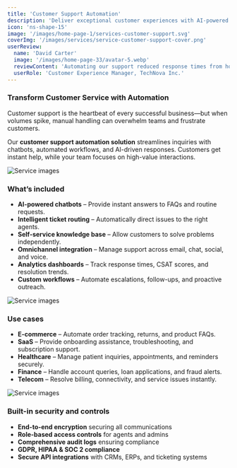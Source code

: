 ```yaml
---
title: 'Customer Support Automation'
description: 'Deliver exceptional customer experiences with AI-powered support automation that reduces response times, lowers costs, and improves satisfaction.'
icon: 'ns-shape-15'
image: '/images/home-page-1/services-customer-support.svg'
coverImg: '/images/services/service-customer-support-cover.png'
userReview:
  name: 'David Carter'
  image: '/images/home-page-33/avatar-5.webp'
  reviewContent: 'Automating our support reduced response times from hours to seconds. Customers are happier, and our support team can finally focus on high-value tasks.'
  userRole: 'Customer Experience Manager, TechNova Inc.'
---
```


### Transform Customer Service with Automation

Customer support is the heartbeat of every successful business—but when volumes spike, manual handling can overwhelm teams and frustrate customers.

Our **customer support automation solution** streamlines inquiries with chatbots, automated workflows, and AI-driven responses. Customers get instant help, while your team focuses on high-value interactions.

![Service images](/images/services/service-details-1.png)

### What’s included

- **AI-powered chatbots** – Provide instant answers to FAQs and routine requests.
- **Intelligent ticket routing** – Automatically direct issues to the right agents.
- **Self-service knowledge base** – Allow customers to solve problems independently.
- **Omnichannel integration** – Manage support across email, chat, social, and voice.
- **Analytics dashboards** – Track response times, CSAT scores, and resolution trends.
- **Custom workflows** – Automate escalations, follow-ups, and proactive outreach.

![Service images](/images/services/service-details-2.png)

### Use cases

- **E-commerce** – Automate order tracking, returns, and product FAQs.
- **SaaS** – Provide onboarding assistance, troubleshooting, and subscription support.
- **Healthcare** – Manage patient inquiries, appointments, and reminders securely.
- **Finance** – Handle account queries, loan applications, and fraud alerts.
- **Telecom** – Resolve billing, connectivity, and service issues instantly.

![Service images](/images/services/service-details-3.jpg)

### Built-in security and controls

- **End-to-end encryption** securing all communications
- **Role-based access controls** for agents and admins
- **Comprehensive audit logs** ensuring compliance
- **GDPR, HIPAA & SOC 2 compliance**
- **Secure API integrations** with CRMs, ERPs, and ticketing systems
